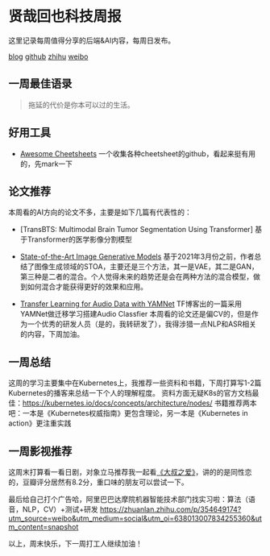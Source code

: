 
# 贤哉回也科技周报
这里记录每周值得分享的后端&AI内容，每周日发布。

[blog](https://bryce1010.blog.csdn.net/) [github](https://github.com/Bryce1010) [zhihu](https://github.com/Bryce1010) [weibo](https://weibo.com/u/6111497713)  




## 一周最佳语录
> 拖延的代价是你本可以过的生活。


## 好用工具
- [Awesome Cheetsheets](http://t.cn/A6Gx522W)
    一个收集各种cheetsheet的github，看起来挺有用的，先mark一下

## 论文推荐
本周看的AI方向的论文不多，主要是如下几篇有代表性的：
- [TransBTS: Multimodal Brain Tumor Segmentation Using Transformer]
    基于Transformer的医学影像分割模型

- [State-of-the-Art Image Generative Models](https://arankomatsuzaki.wordpress.com/2021/03/04/state-of-the-art-image-generative-models/)
    基于2021年3月份之前，作者总结了图像生成领域的STOA，主要还是三个方法，其一是VAE，其二是GAN，第三种是二者的混合。个人觉得未来的趋势还是会在两种方法的混合模型，做到如何混合才能获得更好的效果和应用。
- [Transfer Learning for Audio Data with YAMNet](https://blog.tensorflow.org/2021/03/transfer-learning-for-audio-data-with-yamnet.html)
    TF博客出的一篇采用YAMNet做迁移学习搭建Audio Classfier
本周看的论文还是偏CV的，但是作为一个优秀的研发人员（是的，我转研发了），我得涉猎一点NLP和ASR相关的内容，下周加油。


## 一周总结
这周的学习主要集中在Kubernetes上，我推荐一些资料和书籍，下周打算写1-2篇Kubernetes的播客来总结一下个人的理解程度。
资料方面无疑K8s的官方文档最佳：https://kubernetes.io/docs/concepts/architecture/nodes/
书籍推荐两本吧：一本是《Kubernetes权威指南》更包含理论，另一本是《Kubernetes in action》更注重实践

## 一周影视推荐
这周末打算看一看日剧，对象立马推荐我一起看[《大叔之爱》](https://movie.douban.com/subject/30156023//)，讲的的是同性恋的，豆瓣评分居然有8.2分，重口味的朋友可以尝试一下。



最后给自己打个广告哈，阿里巴巴达摩院机器智能技术部门找实习啦：算法（语音，NLP，CV）+测试+研发
https://zhuanlan.zhihu.com/p/354649174?utm_source=weibo&utm_medium=social&utm_oi=638013007834255360&utm_content=snapshot


以上，周末快乐，下一周打工人继续加油！




